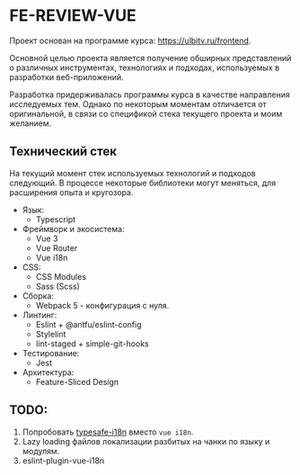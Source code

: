 # FE-REVIEW-VUE

Проект основан на программе курса: https://ulbitv.ru/frontend.

Основной целью проекта является получение обширных представлений о различных инструментах, технологиях и подходах, используемых в разработки веб-приложений.

Разработка придерживалась программы курса в качестве направления исследуемых тем. Однако по некоторым моментам отличается от оригинальной, в связи со спецификой стека текущего проекта и моим желанием.

## Технический стек

На текущий момент стек используемых технологий и подходов следующий. В процессе некоторые библиотеки могут меняться, для расширения опыта и кругозора.

- Язык:
  - Typescript
- Фреймворк и экосистема:
  - Vue 3
  - Vue Router
  - Vue i18n
- CSS:
  - CSS Modules
  - Sass (Scss)
- Сборка:
  - Webpack 5 - конфигурация с нуля.
- Линтинг:
  - Eslint + @antfu/eslint-config
  - Stylelint
  - lint-staged + simple-git-hooks
- Тестирование:
  - Jest
- Архитектура:
  - Feature-Sliced Design

## TODO:
1. Попробовать [typesafe-i18n](https://github.com/ivanhofer/typesafe-i18n/tree/main/packages/adapter-vue) вместо `vue i18n`.
2. Lazy loading файлов локализации разбитых на чанки по языку и модулям.
3. eslint-plugin-vue-i18n
